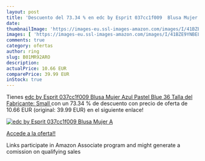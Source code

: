 ```yaml
---
layout: post
title: 'Descuento del 73.34 % en edc by Esprit 037cc1f009  Blusa Mujer  A'
date: 
thumbnailImage: 'https://images-eu.ssl-images-amazon.com/images/I/41BZE9YNBEL._SL200_.jpg'
images: [ 'https://images-eu.ssl-images-amazon.com/images/I/41BZE9YNBEL._SL200_.jpg' ]
comments: true
category: ofertas
author: ring
slug: B01MR92ARO
description:
actualPrice: 10.66 EUR
comparePrice: 39.99 EUR
inStock: true
---
```


Tienes [edc by Esprit 037cc1f009  Blusa Mujer  Azul  Pastel Blue   36  Talla del Fabricante: Small ](https://www.amazon.es/dp/B01MR92ARO/?tag=tolees-21) con un 73.34 % de descuento con precio de oferta de 10.66 EUR (original: 39.99 EUR) en el siguiente enlace!

[![edc by Esprit 037cc1f009  Blusa Mujer  A](https://images-eu.ssl-images-amazon.com/images/I/41BZE9YNBEL._SL200_.jpg)](https://www.amazon.es/dp/B01MR92ARO/?tag=tolees-21)

[Accede a la oferta!!](https://www.amazon.es/dp/B01MR92ARO/?tag=tolees-21)

Links participate in Amazon Associate program and might generate a comission on qualifying sales


